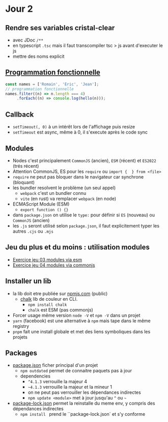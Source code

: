 # Jour 2

## Rendre ses variables cristal-clear

* avec JDoc `/**`
* en typescript `.tsc` mais il faut transcompiler tsc > js avant d'executer le js
* mettre des noms explicit

## [Programmation fonctionnelle](https://github.com/Italemyae/Formation-NodeJS/blob/master/Rappels-JS/03-callback-sync.js)

```Javascript
const names = ['Romain', 'Eric', 'Jean'];
// programmation fonctionnelle
names.filter((n) => n.length === 4)
     .forEach((n) => console.log(hello(n)));
```

## Callback

* `setTimeout(, 0)` à un intérêt lors de l'affichage puis resize
* `setTimeout` est async, même à 0, il s'execute après le code sync

## Modules

* Nodes c'est principalement `CommonJS` (ancien), `ESM` (récent) et `ES2022` (trés récent)
* Attention CommonJS, ES pour les `require` ou `import {  } from <file>`
* `require` ne peut pas bloquer dans le navigateur car synchrone (bloquant)
* les bundler resolvent le problème (un seul appel)
  * `webpack` c'est un bundler connu
  * `vite` (en rust) va remplacer `webpack` (en node)
* ECMAScript Module (ESM)
  * `export function () {}`
* dans `package.json` on utilise le `type:` pour définir si `ES` (nouveau) ou `CommonJS` (ancien)
* les `.js` seront utilisé selon `package.json`, il faut explicitement typer les autres `.cjs` ou `.mjs`

## Jeu du plus et du moins : utilisation modules
* [Exercice jeu 03 modules via esm](https://github.com/Italemyae/Formation-NodeJS/blob/master/Modules/ex-esm)
* [Exercice jeu 04 modules via commonjs](https://github.com/Italemyae/Formation-NodeJS/blob/master/Modules/ex-commonjs)

## Installer un lib

* la lib doit etre publiée sur [npmjs.com](npmjs.com) (public)
  * [chalk](https://www.npmjs.com/package/chalkà ) lib de couleur en CLI.
    * `npm install chalk`
    * `chalk` est ESM (pas commonjs)
* Forcer usage même version `node -V` et `npm -V` dans un projet
* `yarn` (facebook) est une alternative à `npm` mais tape dans le même registry
* `pnpm` fait une install globale et met des liens symboliques dans les projets

## Packages
* [package.json](https://github.com/Italemyae/Formation-NodeJS/blob/master/package.json) ficher principal d'un projet
  * `npm outdated` permet de connaitre paquets pas à jour
  * dependencies
    * `^4.1.3` verrouille la majeur 4
    * `~4.1.3` verrouille la majeur et la mineur 1
    * on ne peut pas verrouiller les dépendances indirectes
    * `npm update <module>` met à jour jusqu'au `^` ou `~`
* [package-lock.json](https://github.com/Italemyae/Formation-NodeJS/blob/master/package-lock.json) permet la reinstalle du meme env, y compris des dépendances indirectes
  * `npm install ` prend le ``package-lock.json` et s'y conforme

